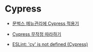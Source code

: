 # Cypress

- [문벅스 메뉴관리에 Cypress 적용기](https://velog.io/@hustle-dev/%EB%AC%B8%EB%B2%85%EC%8A%A4-%EB%A9%94%EB%89%B4%EA%B4%80%EB%A6%AC%EC%97%90-Cypress-%EC%A0%81%EC%9A%A9%EA%B8%B0)

- [Cypress 무작정 따라하기](https://nukeguys.github.io/dev/cypress/)

- [ESLint: 'cy' is not defined (Cypress)](https://stackoverflow.com/questions/58982852/eslint-cy-is-not-defined-cypress)
